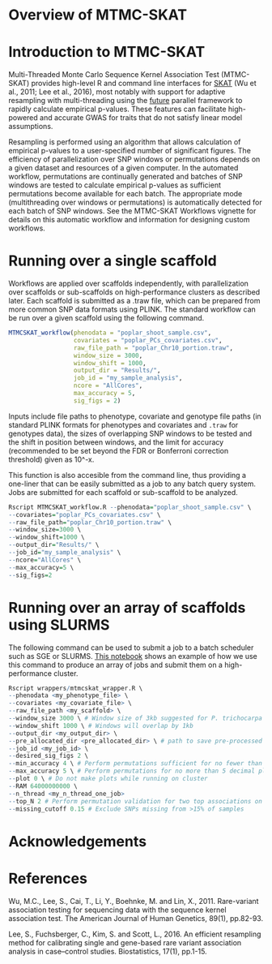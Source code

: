 Overview of MTMC-SKAT
================

<!-- README.md is generated from README.Rmd. Please edit that file -->

# Introduction to MTMC-SKAT

<!-- badges: start -->

<!-- badges: end -->

Multi-Threaded Monte Carlo Sequence Kernel Association Test (MTMC-SKAT)
provides high-level R and command line interfaces for
[SKAT](https://github.com/leeshawn/SKAT) (Wu et al., 2011; Lee et al.,
2016), most notably with support for adaptive resampling with
multi-threading using the
[future](https://github.com/HenrikBengtsson/future) parallel framework
to rapidly calculate empirical p-values. These features can facilitate
high-powered and accurate GWAS for traits that do not satisfy linear
model assumptions.

Resampling is performed using an algorithm that allows calculation of
empirical p-values to a user-specified number of significant figures.
The efficiency of parallelization over SNP windows or permutations
depends on a given dataset and resources of a given computer. In the
automated workflow, permutations are continually generated and batches
of SNP windows are tested to calculate empirical p-values as sufficient
permutations become available for each batch. The appropriate mode
(multithreading over windows or permutations) is automatically detected
for each batch of SNP windows. See the MTMC-SKAT Workflows vignette for
details on this automatic workflow and information for designing custom
workflows.

# Running over a single scaffold

Workflows are applied over scaffolds independently, with parallelization
over scaffolds or sub-scaffolds on high-performance clusters as
described later. Each scaffold is submitted as a .traw file, which can
be prepared from more common SNP data formats using PLINK. The standard
workflow can be run over a given scaffold using the following command.

``` r
MTMCSKAT_workflow(phenodata = "poplar_shoot_sample.csv",
                  covariates = "poplar_PCs_covariates.csv",
                  raw_file_path = "poplar_Chr10_portion.traw",
                  window_size = 3000,
                  window_shift = 1000,
                  output_dir = "Results/",
                  job_id = "my_sample_analysis",
                  ncore = "AllCores",
                  max_accuracy = 5,
                  sig_figs = 2)
```

Inputs include file paths to phenotype, covariate and genotype file
paths (in standard PLINK formats for phenotypes and covariates and
`.traw` for genotypes data), the sizes of overlapping SNP windows to be
tested and the shift in position between windows, and the limit for
accuracy (recommended to be set beyond the FDR or Bonferroni correction
threshold) given as 10^-x.

This function is also accesible from the command line, thus providing a
one-liner that can be easily submitted as a job to any batch query
system. Jobs are submitted for each scaffold or sub-scaffold to be
analyzed.

``` r
Rscript MTMCSKAT_workflow.R --phenodata="poplar_shoot_sample.csv" \
--covariates="poplar_PCs_covariates.csv" \
--raw_file_path="poplar_Chr10_portion.traw" \
--window_size=3000 \
--window_shift=1000 \
--output_dir="Results/" \
--job_id="my_sample_analysis" \
--ncore="AllCores" \
--max_accuracy=5 \
--sig_figs=2
```

# Running over an array of scaffolds using SLURMS

The following command can be used to submit a job to a batch scheduler such as SGE or SLURMS. [This notebook](https://github.com/naglemi/mtmcskat/blob/master/wrappers/SLURMcall_c1_Transf_Deploy_Resid_Approach.ipynb) shows an example of how we use this command to produce an array of jobs and submit them on a high-performance cluster.

``` r
Rscript wrappers/mtmcskat_wrapper.R \
--phenodata <my_phenotype_file> \
--covariates <my_covariate_file> \
--raw_file_path <my_scaffold> \
--window_size 3000 \ # Window size of 3kb suggested for P. trichocarpa
--window_shift 1000 \ # Windows will overlap by 1kb
--output_dir <my_output_dir> \
--pre_allocated_dir <pre_allocated_dir> \ # path to save pre-processed scaffolds, saving time in future
--job_id <my_job_id> \
--desired_sig_figs 2 \
--min_accuracy 4 \ # Perform permutations sufficient for no fewer than 4 decimal places
--max_accuracy 5 \ # Perform permutations for no more than 5 decimal places
--plot 0 \ # Do not make plots while running on cluster
--RAM 64000000000 \
--n_thread <my_n_thread_one_job>
--top_N 2 # Perform permutation validation for two top associations on scaffold
--missing_cutoff 0.15 # Exclude SNPs missing from >15% of samples
```

# Acknowledgements

# References

Wu, M.C., Lee, S., Cai, T., Li, Y., Boehnke, M. and Lin, X., 2011.
Rare-variant association testing for sequencing data with the sequence
kernel association test. The American Journal of Human Genetics, 89(1),
pp.82-93.

Lee, S., Fuchsberger, C., Kim, S. and Scott, L., 2016. An efficient
resampling method for calibrating single and gene-based rare variant
association analysis in case–control studies. Biostatistics, 17(1),
pp.1-15.
